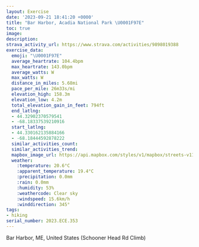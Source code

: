 ```yaml
---
layout: Exercise
date: '2023-09-21 18:41:20 +0000'
title: "Bar Harbor, Acadia National Park \U0001F97E"
toc: true
image:
description:
strava_activity_url: https://www.strava.com/activities/9898019388
exercise_data:
  emoji: "\U0001F97E"
  average_heartrate: 104.4bpm
  max_heartrate: 143.0bpm
  average_watts: W
  max_watts: W
  distance_in_miles: 5.68mi
  pace_per_mile: 26m33s/mi
  elevation_high: 158.3m
  elevation_low: 4.2m
  total_elevation_gain_in_feet: 794ft
  end_latlng:
  - 44.32902370579541
  - -68.18337539210916
  start_latlng:
  - 44.330162135884166
  - -68.18444592878222
  similar_activities_count:
  similar_activities_trend:
  mapbox_image_url: https://api.mapbox.com/styles/v1/mapbox/streets-v11/static/path-5+787af2-1.0(arqmGxwd_LCRH%5Cx%40p%40BLVXDPHBAf%40FXGf%40%5D~%40Qx%40Af%40Lj%40%40lAK~%40Yr%40a%40RMb%40Bh%40N%5Cx%40r%40b%40HNNv%40RVBb%40IRNr%40OFBJFPXHf%40%60%40J%5C%5Bh%40KDOGDGCH%3FK%3FVW%3FEDLJACHI%3FEA%60%40%3Fh%40WJUBy%40JGLJROLBPUDS%3FJ%5Dl%40%5BFSj%40JFp%40ILHGG%40QDGDXAIJPd%40JBHNJVh%40B%5ECHL%3FHIRCRV%3F%5ENTLhALBAETl%40D%5ELRPKf%40%5Et%40EZD%3FDDGGGAHP%3FPOJYXAVUf%40IXOHM%3FMHIr%40DNYf%40KJSLGb%40%40%5EWT%5DTE~%40N%5CM%5ECHYRKCKFIE%3F%40CFRp%40Rd%40KTP%5EBFEBSB%3FLRFRFFCZ%40%40%40PHB%5Cf%40N%60%40%5EBl%40VFJRCJNVLFNx%40%40TJZ%3Fj%40GVKH%5DNSn%40E%5CWh%40IPk%40d%40PLPNBFQF%3FXbAVRHSr%40%3F%5C_%40h%40%3FCJZU%60%40LFH%40VXVz%40MfAd%40p%40CVGTLLEJQRMBGBSZIFq%40JUF%5DLGJU%40aAa%40%5De%40m%40Su%40Z_%40b%40YAkA%3F%5C%5CJj%40b%40DLjAEh%40Kp%40Dj%40QtAHv%40LlAd%40bAz%40%7C%40Df%40M%60%40UFQ%7C%40cADm%40HSf%40SD%3F%40DBONQl%40c%40b%40g%40T_%40b%40%5DJ%3F%5EP%5EI%60%40%40Dy%40l%40_%40F%3F%40DS%60%40%60%40%5B%5CBf%40ZLBVKMWDG%60%40VPKrAf%40ZAZMRSJe%40PQJAPPf%40K%5EPX%3FPHXEXBVHEALJVj%40r%40PLKJDKEGHAh%40~%40dBBPAh%40b%40hAARDFB%60%40An%40ELHXDb%40KbBSp%40CdAa%40fA%3Ff%40GDQEUB%3FPHCKIHM%5EBDGBe%40%5C%7D%40BmARm%40AWHw%40%3Fs%40Ie%40F%7B%40C%5BFSTU%3FMBJ_%40h%40GC%3FWe%40mAAu%40%7B%40%7DACi%40y%40%5BK%5DMOq%40K%5DDe%40Ie%40Si%40BQOSPUt%40%5BVYDS%3Fk%40Qc%40UQJe%40UE%40%40FP%40BN_%40Jw%40_%40YCa%40Z%40UCSKNUJi%40IAI%40LI%60%40D%3FBFOMKAOJIXUGYXE%5DKMC_%40GEDTPRFVMj%40%5BRU%60%40ODo%40l%40o%40%5CINGh%40c%40p%40UPU%5Cm%40%5CwAESWg%40%5DkAi%40%7B%40OyAGk%40Nu%40EkALmBEUJe%40b%40e%40Na%40Xq%40TS%3Fg%40K%5DSe%40kAy%40kAi%40_%40MUeB%7DAiAu%40AE%40KCDG%3FgE_B%7DA%5BkBo%40_%40U%7DDiE%7D%40u%40uAs%40%7BAa%40cH_%40iB%5B_AY%5BSVg%40%3FLUXOEqAcAuAcB),pin-s-s+e5b22e(-68.18701,44.33201),pin-s-f+89ae00(-68.18532999999996,44.32746999999997)/auto/800x800?access_token=pk.eyJ1Ijoiam9zaGJlY2ttYW4iLCJhIjoiY205eWR2aDd1MWZ6djJrbXc4a3M0bWZleiJ9.XiG9OWkNcZk2QzjJbxLB4A
  weather:
    :temperature: 20.6°C
    :apparent_temperature: 19.4°C
    :precipitation: 0.0mm
    :rain: 0.0mm
    :humidity: 53%
    :weathercode: Clear sky
    :windspeed: 15.6km/h
    :winddirection: 345°
tags:
- hiking
serial_number: 2023.ECE.353
---
```

Bar Harbor, ME, United States (Schooner Head Rd Climb)
